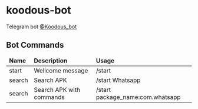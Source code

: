 # koodous-bot
Telegram bot [@Koodous_bot](https://telegram.me/koodous_bot)

Bot Commands
------------
<table>
  <thead>
    <tr>
      <td><strong>Name</strong></td>
      <td><strong>Description</strong></td>
      <td><strong>Usage</strong></td>
    </tr>
  </thead>
  <tbody>
    <tr>
      <td>start</td>
      <td>Wellcome message</td>
      <td>/start</td>
    </tr>
    <tr>
      <td>search</td>
      <td>Search APK</td>
      <td>/start Whatsapp</td>
    </tr>
    <tr>
      <td>search</td>
      <td>Search APK with commands</td>
      <td>/start package_name:com.whatsapp</td>
    </tr>
  </tbody>
</table>

